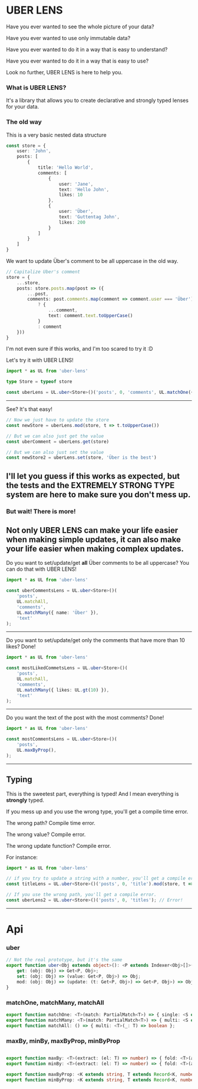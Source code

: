 # UBER LENS

Have you ever wanted to see the whole picture of your data?

Have you ever wanted to use only immutable data?

Have you ever wanted to do it in a way that is easy to understand?

Have you ever wanted to do it in a way that is easy to use?

Look no further, UBER LENS is here to help you.

### What is UBER LENS?

It's a library that allows you to create declarative and strongly typed lenses for your data.

### The old way
This is a very basic nested data structure
```typescript
const store = {
    user: 'John',
    posts: [
        {
            title: 'Hello World',
            comments: [
                {
                    user: 'Jane',
                    text: 'Hello John',
                    likes: 10
                },
                {
                    user: 'Über',
                    text: 'Guttentag John',
                    likes: 200
                }
            ]
        }
    ]
}
```

We want to update Über's comment to be all uppercase in the old way.
```typescript
// Capitalize Über's comment
store = {
    ...store,
    posts: store.posts.map(post => ({
        ...post,
        comments: post.comments.map(comment => comment.user === 'Über')
            ? {
                ...comment,
                text: comment.text.toUpperCase()
            }
            : comment
    }))
}

```

I'm not even sure if this works, and I'm too scared to try it :D

Let's try it with UBER LENS!

```typescript
import * as UL from 'uber-lens'

type Store = typeof store

const uberLens = UL.uber<Store>()('posts', 0, 'comments', UL.matchOne({name: 'Über'}), 'text');
```
---
See? It's that easy!
```typescript
// Now we just have to update the store
const newStore = uberLens.mod(store, t => t.toUpperCase())

// But we can also just get the value
const uberComment = uberLens.get(store)

// But we can also just set the value
const newStore2 = uberLens.set(store, 'Über is the best')
```

I'll let you guess if this works as expected, but the tests and the EXTREMELY STRONG TYPE system are here to make sure 
you don't mess up.
---
### But wait! There is more!

Not only UBER LENS can make your life easier when making simple updates, it can also make your life easier when making
complex updates.
---
Do you want to set/update/get **all** Über comments to be all uppercase? You can do that with UBER LENS!
```typescript
import * as UL from 'uber-lens'

const uberCommentsLens = UL.uber<Store>()(
    'posts', 
    UL.matchAll, 
    'comments', 
    UL.matchMany({ name: 'Über' }), 
    'text'
);
```
---
Do you want to set/update/get only the comments that have more than 10 likes? Done!
```typescript
import * as UL from 'uber-lens'

const mostLikedCommetsLens = UL.uber<Store>()(
    'posts', 
    UL.matchAll, 
    'comments', 
    UL.matchMany({ likes: UL.gt(10) }), 
    'text'
);
```
---
Do you want the text of the post with the most comments? Done!
```typescript
import * as UL from 'uber-lens'

const mostCommentsLens = UL.uber<Store>()(
    'posts', 
    UL.maxByProp(),
);
```
---
## Typing

This is the sweetest part, everything is typed! And I mean everything is **strongly** typed.

If you mess up and you use the wrong type, you'll get a compile time error.

The wrong path? Compile time error.

The wrong value? Compile error.

The wrong update function? Compile error.

For instance: 
```typescript
import * as UL from 'uber-lens'

// if you try to update a string with a number, you'll get a compile error.
const titleLens = UL.uber<Store>()('posts', 0, 'title').mod(store, t => t + 1); // Error!

// If you use the wrong path, you'll get a compile error.
const uberLens2 = UL.uber<Store>()('posts', 0, 'titles'); // Error!
```
---
# Api

### uber
```typescript
// Not the real prototype, but it's the same
export function uber<Obj extends object>(): <P extends Indexer<Obj>[]>(...indexers: P) => {
    get: (obj: Obj) => Get<P, Obj>;
    set: (obj: Obj) => (value: Get<P, Obj>) => Obj;
    mod: (obj: Obj) => (update: (t: Get<P, Obj>) => Get<P, Obj>) => Obj;
}
```

### matchOne, matchMany, matchAll
```typescript
export function matchOne: <T>(match: PartialMatch<T>) => { single: <S extends T>(obj: S) => boolean };
export function matchMany: <T>(match: PartialMatch<T>) => { multi: <S extends T>(obj: S) => boolean };
export function matchAll: () => { multi: <T>(_: T) => boolean };
```

### maxBy, minBy, maxByProp, minByProp
```typescript

export function maxBy: <T>(extract: (el: T) => number) => { fold: <T>(arr: T[]) => number };
export function minBy: <T>(extract: (el: T) => number) => { fold: <T>(arr: T[]) => number };

export function maxByProp: <K extends string, T extends Record<K, number>>(prop: K) => { fold: <T>(arr: T[]) => number };
export function minByProp: <K extends string, T extends Record<K, number>>(prop: K) => { fold: <T>(arr: T[]) => number };
```